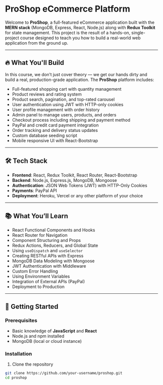 # ProShop eCommerce Platform

Welcome to **ProShop**, a full-featured eCommerce application built with the **MERN stack** (MongoDB, Express, React, Node.js) along with **Redux Toolkit** for state management. This project is the result of a hands-on, single-project course designed to teach you how to build a real-world web application from the ground up.

---

## 🔥 What You'll Build

In this course, we don’t just cover theory — we get our hands dirty and build a real, production-grade application. The **ProShop** platform includes:

- Full-featured shopping cart with quantity management
- Product reviews and rating system
- Product search, pagination, and top-rated carousel
- User authentication using JWT with HTTP-only cookies
- User profile management with order history
- Admin panel to manage users, products, and orders
- Checkout process including shipping and payment method
- PayPal and credit card payment integration
- Order tracking and delivery status updates
- Custom database seeding script
- Mobile responsive UI with React-Bootstrap

---

## 🛠️ Tech Stack

- **Frontend**: React, Redux Toolkit, React Router, React-Bootstrap
- **Backend**: Node.js, Express.js, MongoDB, Mongoose
- **Authentication**: JSON Web Tokens (JWT) with HTTP-Only Cookies
- **Payments**: PayPal API
- **Deployment**: Heroku, Vercel or any other platform of your choice

---

## 📚 What You’ll Learn

- React Functional Components and Hooks
- React Router for Navigation
- Component Structuring and Props
- Redux Actions, Reducers, and Global State
- Using `useDispatch` and `useSelector`
- Creating RESTful APIs with Express
- MongoDB Data Modeling with Mongoose
- JWT Authentication with Middleware
- Custom Error Handling
- Using Environment Variables
- Integration of External APIs (PayPal)
- Deployment to Production

---

## 🚀 Getting Started

### Prerequisites

- Basic knowledge of **JavaScript** and **React**
- Node.js and npm installed
- MongoDB (local or cloud instance)

### Installation

1. Clone the repository

```bash
git clone https://github.com/your-username/proshop.git
cd proshop
```
